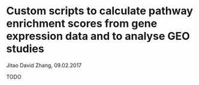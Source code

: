 Custom scripts to calculate pathway enrichment scores from gene expression data and to analyse GEO studies
===

Jitao David Zhang, 09.02.2017

TODO
